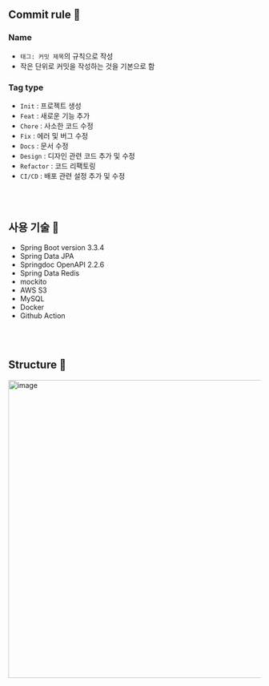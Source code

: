 ## Commit rule 📃

### Name

- `태그: 커밋 제목`의 규칙으로 작성
- 작은 단위로 커밋을 작성하는 것을 기본으로 함

### Tag type

- `Init` : 프로젝트 생성
- `Feat` : 새로운 기능 추가
- `Chore` : 사소한 코드 수정
- `Fix` : 에러 및 버그 수정
- `Docs` : 문서 수정
- `Design` : 디자인 관련 코드 추가 및 수정
- `Refactor` : 코드 리팩토링
- `CI/CD` : 배포 관련 설정 추가 및 수정

<br>  
<br>  

## 사용 기술 🧐
- Spring Boot version 3.3.4
- Spring Data JPA
- Springdoc OpenAPI 2.2.6
- Spring Data Redis
- mockito
- AWS S3
- MySQL
- Docker
- Github Action

<br>  
<br>  

## Structure 🚜

  <img width="595" alt="image" src="https://github.com/user-attachments/assets/786f211d-d253-44c3-a4d0-a71cdadba133">
